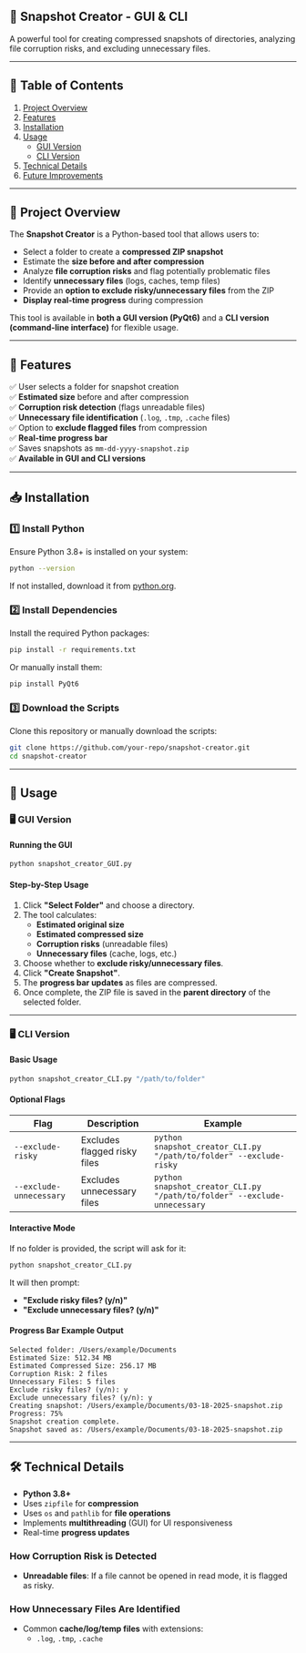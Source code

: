 ## **📌 Snapshot Creator - GUI & CLI**  
A powerful tool for creating compressed snapshots of directories, analyzing file corruption risks, and excluding unnecessary files.  

---

## **📖 Table of Contents**  
1. [Project Overview](#project-overview)  
2. [Features](#features)  
3. [Installation](#installation)  
4. [Usage](#usage)  
   - [GUI Version](#gui-version)  
   - [CLI Version](#cli-version)  
5. [Technical Details](#technical-details)  
6. [Future Improvements](#future-improvements)  

---

## **📜 Project Overview**  
The **Snapshot Creator** is a Python-based tool that allows users to:  
- Select a folder to create a **compressed ZIP snapshot**  
- Estimate the **size before and after compression**  
- Analyze **file corruption risks** and flag potentially problematic files  
- Identify **unnecessary files** (logs, caches, temp files)  
- Provide an **option to exclude risky/unnecessary files** from the ZIP  
- **Display real-time progress** during compression  

This tool is available in **both a GUI version (PyQt6)** and a **CLI version (command-line interface)** for flexible usage.  

---

## **🚀 Features**  
✅ User selects a folder for snapshot creation  
✅ **Estimated size** before and after compression  
✅ **Corruption risk detection** (flags unreadable files)  
✅ **Unnecessary file identification** (`.log`, `.tmp`, `.cache` files)  
✅ Option to **exclude flagged files** from compression  
✅ **Real-time progress bar**  
✅ Saves snapshots as `mm-dd-yyyy-snapshot.zip`  
✅ **Available in GUI and CLI versions**  

---

## **📥 Installation**  
### **1️⃣ Install Python**  
Ensure Python 3.8+ is installed on your system:  
```bash
python --version
```
If not installed, download it from [python.org](https://www.python.org/downloads/).  

### **2️⃣ Install Dependencies**  
Install the required Python packages:  
```bash
pip install -r requirements.txt
```
Or manually install them:  
```bash
pip install PyQt6
```

### **3️⃣ Download the Scripts**  
Clone this repository or manually download the scripts:  
```bash
git clone https://github.com/your-repo/snapshot-creator.git
cd snapshot-creator
```

---

## **📌 Usage**  
### **🖥 GUI Version**  
#### **Running the GUI**  
```bash
python snapshot_creator_GUI.py
```
#### **Step-by-Step Usage**  
1. Click **"Select Folder"** and choose a directory.  
2. The tool calculates:  
   - **Estimated original size**  
   - **Estimated compressed size**  
   - **Corruption risks** (unreadable files)  
   - **Unnecessary files** (cache, logs, etc.)  
3. Choose whether to **exclude risky/unnecessary files**.  
4. Click **"Create Snapshot"**.  
5. The **progress bar updates** as files are compressed.  
6. Once complete, the ZIP file is saved in the **parent directory** of the selected folder.  

---

### **🖥 CLI Version**  
#### **Basic Usage**  
```bash
python snapshot_creator_CLI.py "/path/to/folder"
```
#### **Optional Flags**  
| Flag | Description | Example |
|------|------------|---------|
| `--exclude-risky` | Excludes flagged risky files | `python snapshot_creator_CLI.py "/path/to/folder" --exclude-risky` |
| `--exclude-unnecessary` | Excludes unnecessary files | `python snapshot_creator_CLI.py "/path/to/folder" --exclude-unnecessary` |

#### **Interactive Mode**  
If no folder is provided, the script will ask for it:  
```bash
python snapshot_creator_CLI.py
```
It will then prompt:  
- **"Exclude risky files? (y/n)"**  
- **"Exclude unnecessary files? (y/n)"**  

#### **Progress Bar Example Output**  
```
Selected folder: /Users/example/Documents
Estimated Size: 512.34 MB
Estimated Compressed Size: 256.17 MB
Corruption Risk: 2 files
Unnecessary Files: 5 files
Exclude risky files? (y/n): y
Exclude unnecessary files? (y/n): y
Creating snapshot: /Users/example/Documents/03-18-2025-snapshot.zip
Progress: 75%
Snapshot creation complete.
Snapshot saved as: /Users/example/Documents/03-18-2025-snapshot.zip
```

---

## **🛠 Technical Details**  
- **Python 3.8+**  
- Uses `zipfile` for **compression**  
- Uses `os` and `pathlib` for **file operations**  
- Implements **multithreading** (GUI) for UI responsiveness  
- Real-time **progress updates**  

### **How Corruption Risk is Detected**  
- **Unreadable files**: If a file cannot be opened in read mode, it is flagged as risky.  

### **How Unnecessary Files Are Identified**  
- Common **cache/log/temp files** with extensions:  
  - `.log`, `.tmp`, `.cache`  